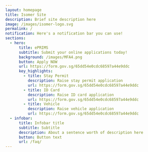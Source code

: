 ```yaml
---
layout: homepage
title: Isomer Site
description: Brief site description here
image: /images/isomer-logo.svg
permalink: /
notification: Here's a notification bar you can use!
sections:
  - hero:
      title: ePRIMS
      subtitle: Submit your online applications today!
      background: /images/MFA4.png
      button: Apply NOW
      url: https://form.gov.sg/65dd54e0cdc68597a44e9ddc
      key_highlights:
        - title: Stay Permit
          description: Raise stay permit application
          url: https://form.gov.sg/65dd54e0cdc68597a44e9ddc
        - title: ID Card
          description: Raise ID card application
          url: https://form.gov.sg/65dd54e0cdc68597a44e9ddc
        - title: Vehicle
          description: Raise vehicle application
          url: https://form.gov.sg/65dd54e0cdc68597a44e9ddc
  - infobar:
      title: Infobar title
      subtitle: Subtitle
      description: About a sentence worth of description here
      button: Button text
      url: /faq/
---
```

